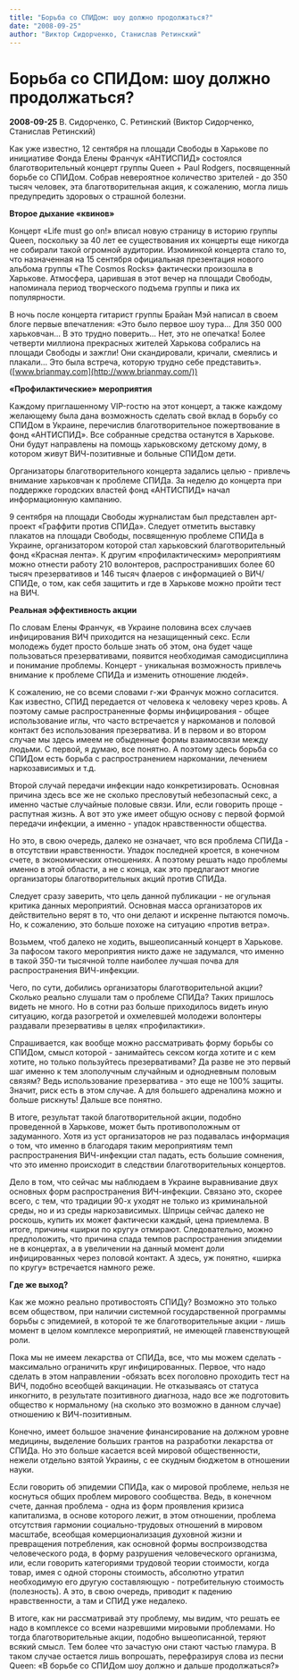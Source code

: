 ```yaml
---
title: "Борьба со СПИДом: шоу должно продолжаться?"
date: "2008-09-25"
author: "Виктор Сидорченко, Станислав Ретинский"
---
```


# Борьба со СПИДом: шоу должно продолжаться?

**2008-09-25** В. Сидорченко, С. Ретинский (Виктор Сидорченко, Станислав Ретинский)

Как уже известно, 12 сентября на площади Свободы в Харькове по инициативе Фонда Елены Франчук «АНТИСПИД» состоялся благотворительный концерт группы Queen + Paul Rodgers, посвященный борьбе со СПИДом. Собрав невероятное количество зрителей - до 350 тысяч человек, эта благотворительная акция, к сожалению, могла лишь предупредить здоровых о страшной болезни.

**Второе дыхание «квинов»**

Концерт «Life must go on!» вписал новую страницу в историю группы Queen, поскольку за 40 лет ее существования их концерты еще никогда не собирали такой огромной аудитории. Изюминкой концерта стало то, что назначенная на 15 сентября официальная презентация нового альбома группы «The Cosmos Rocks» фактически произошла в Харькове. Атмосфера, царившая в этот вечер на площади Свободы, напоминала период творческого подъема группы и пика их популярности.

В ночь после концерта гитарист группы Брайан Мэй написал в своем блоге первые впечатления: «Это было первое шоу тура... Для 350 000 харьковчан... В это трудно поверить... Нет, это не опечатка! Более четверти миллиона прекрасных жителей Харькова собрались на площади Свободы и зажгли! Они скандировали, кричали, смеялись и плакали... Это была встреча, которую трудно себе представить». ([www.brianmay.com](http://www.brianmay.com/))

**«Профилактические» мероприятия**

Каждому приглашенному VIP-гостю на этот концерт, а также каждому желающему была дана возможность сделать свой вклад в борьбу со СПИДом в Украине, перечислив благотворительное пожертвование в фонд «АНТИСПИД». Все собранные средства останутся в Харькове. Они будут направлены на помощь харьковскому детскому дому, в котором живут ВИЧ-позитивные и больные СПИДом дети.

Организаторы благотворительного концерта задались целью - привлечь внимание харьковчан к проблеме СПИДа. За неделю до концерта при поддержке городских властей фонд «АНТИСПИД» начал информационную кампанию.

9 сентября на площади Свободы журналистам был представлен арт-проект «Граффити против СПИДа». Следует отметить выставку плакатов на площади Свободы, посвященную проблеме СПИДа в Украине, организатором которой стал харьковский благотворительный фонд «Красная лента». К другим «профилактическим» мероприятиям можно отнести работу 210 волонтеров, распространивших более 60 тысяч презервативов и 146 тысяч флаеров с информацией о ВИЧ/СПИДе, о том, как себя защитить и где в Харькове можно пройти тест на ВИЧ.

**Реальная эффективность акции**

По словам Елены Франчук, «в Украине половина всех случаев инфицирования ВИЧ приходится на незащищенный секс. Если молодежь будет просто больше знать об этом, она будет чаще пользоваться презервативами, появится необходимая самодисциплина и понимание проблемы. Концерт - уникальная возможность привлечь внимание к проблеме СПИДа и изменить отношение людей».

К сожалению, не со всеми словами г-жи Франчук можно согласится. Как известно, СПИД передается от человека к человеку через кровь. А поэтому самые распространенные формы инфицирования - общее использование иглы, что часто встречается у наркоманов и половой контакт без использования презерватива. И в первом и во втором случае мы здесь имеем не обыденные формы взаимосвязи между людьми. С первой, я думаю, все понятно. А поэтому здесь борьба со СПИДом есть борьба с распространением наркомании, лечением наркозависимых и т.д.

Второй случай передачи инфекции надо конкретизировать. Основная причина здесь все же не сколько пресловутый небезопасный секс, а именно частые случайные половые связи. Или, если говорить проще - распутная жизнь. А вот это уже имеет общую основу с первой формой передачи инфекции, а именно - упадок нравственности общества.

Но это, в свою очередь, далеко не означает, что вся проблема СПИДа - в отсутствии нравственности. Упадок последней кроется, в конечном счете, в экономических отношениях. А поэтому решать надо проблемы именно в этой области, а не с конца, как это предлагают многие организаторы благотворительных акций против СПИДа.

Следует сразу заверить, что цель данной публикации - не огульная критика данных мероприятий. Основная масса организаторов их действительно верят в то, что они делают и искренне пытаются помочь. Но, к сожалению, это больше похоже на ситуацию «против ветра».

Возьмем, чтоб далеко не ходить, вышеописанный концерт в Харькове. За пафосом такого мероприятия никто даже не задумался, что именно в такой 350-ти тысячной толпе наиболее лучшая почва для распространения ВИЧ-инфекции.

Чего, по сути, добились организаторы благотворительной акции? Сколько реально слушали там о проблеме СПИДа? Таких пришлось видеть не много. Но в сотни раз больше приходилось видеть иную ситуацию, когда разогретой и охмелевшей молодежи волонтеры раздавали презервативы в целях «профилактики».

Спрашивается, как вообще можно рассматривать форму борьбы со СПИДом, смысл которой - занимайтесь сексом когда хотите и с кем хотите, но только пользуйтесь презервативами? Да разве не это первый шаг именно к тем злополучным случайным и однодневным половым связям? Ведь использование презерватива - это еще не 100% защиты. Значит, риск есть в этом случае. А для большего адреналина можно и больше рискнуть! Дальше все понятно.

В итоге, результат такой благотворительной акции, подобно проведенной в Харькове, может быть противоположным от задуманного. Хотя из уст организаторов не раз подавалась информация о том, что именно в благодаря таким мероприятиям темп распространения ВИЧ-инфекции стал падать, есть большие сомнения, что это именно происходит в следствии благотворительных концертов.

Дело в том, что сейчас мы наблюдаем в Украине выравнивание двух основных форм распространения ВИЧ-инфекции. Связано это, скорее всего, с тем, что традиции 90-х уходят не только из криминальной среды, но и из среды наркозависимых. Шприцы сейчас далеко не роскошь, купить их может фактически каждый, цена приемлема. В итоге, причины «ширки по кругу» отмирают. Следовательно, можно предположить, что причина спада темпов распространения эпидемии не в концертах, а в увеличении на данный момент доли инфицированных через половой контакт. А здесь, уж понятно, «ширка по кругу» встречается намного реже.

**Где же выход?**

Как же можно реально противостоять СПИДу? Возможно это только всем обществом, при наличии системной государственной программы борьбы с эпидемией, в которой те же благотворительные акции - лишь момент в целом комплексе мероприятий, не имеющей главенствующей роли.

Пока мы не имеем лекарства от СПИДа, все, что мы можем сделать - максимально ограничить круг инфицированных. Первое, что надо сделать в этом направлении -обязать всех поголовно проходить тест на ВИЧ, подобно всеобщей вакцинации. Не отказываясь от статуса инкогнито, в результате позитивного диагноза, надо все же подготовить общество к нормальному (на сколько это возможно в данном случае) отношению к ВИЧ-позитивным.

Конечно, имеет большое значение финансирование на должном уровне медицины, выделение больших грантов на разработки лекарства от СПИДа. Но это больше касается всей мировой общественности, нежели отдельно взятой Украины, с ее скудным бюджетом в отношении науки.

Если говорить об эпидемии СПИДа, как о мировой проблеме, нельзя не коснуться общих проблем мирового сообщества. Ведь, в конечном счете, данная проблема - одна из форм проявления кризиса капитализма, в основе которого лежит, в этом отношении, проблема отсутствия гармонии социально-трудовых отношений в мировом масштабе, всеобщая комерционализация духовной жизни и превращения потребления, как основной формы воспроизводства человеческого рода, в форму разрушения человеческого организма, или, если говорить категориями трудовой теории стоимости, когда товар, имея с одной стороны стоимость, абсолютно утратил необходимую его другую составляющую - потребительную стоимость (полезность). А это, в свою очередь, приводит к падению нравственности, а там и СПИД уже недалеко.

В итоге, как ни рассматривай эту проблему, мы видим, что решать ее надо в комплексе со всеми назревшими мировыми проблемами. Но тогда благотворительные акции, подобно вышеописанной, теряют всякий смысл. Тем более что зачастую они стают частью гламура. В таком случае остается лишь вопрошать, перефразируя слова из песни Queen: «В борьбе со СПИДом шоу должно и дальше продолжаться?»